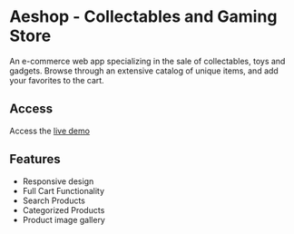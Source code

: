 # Aeshop - Collectables and Gaming Store
An e-commerce web app specializing in the sale of collectables, toys and gadgets. Browse through an extensive catalog of unique items, and add your favorites to the cart.
## Access
Access the [live demo](https://aeshop.vercel.app/)

## Features
- Responsive design
- Full Cart Functionality
- Search Products
- Categorized Products
- Product image gallery
